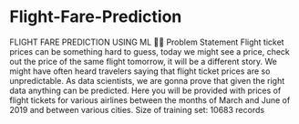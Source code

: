 # Flight-Fare-Prediction
FLIGHT FARE PREDICTION USING ML 🛫🛫
Problem Statement
Flight ticket prices can be something hard to guess, today we might see a price, check out the price of the same flight tomorrow,
it will be a different story. We might have often heard travelers saying that flight ticket prices are so unpredictable.
As data scientists, we are gonna prove that given the right data anything can be predicted. Here you will be provided with
prices of flight tickets for various airlines between the months of March and June of 2019 and between various cities.
Size of training set: 10683 records
